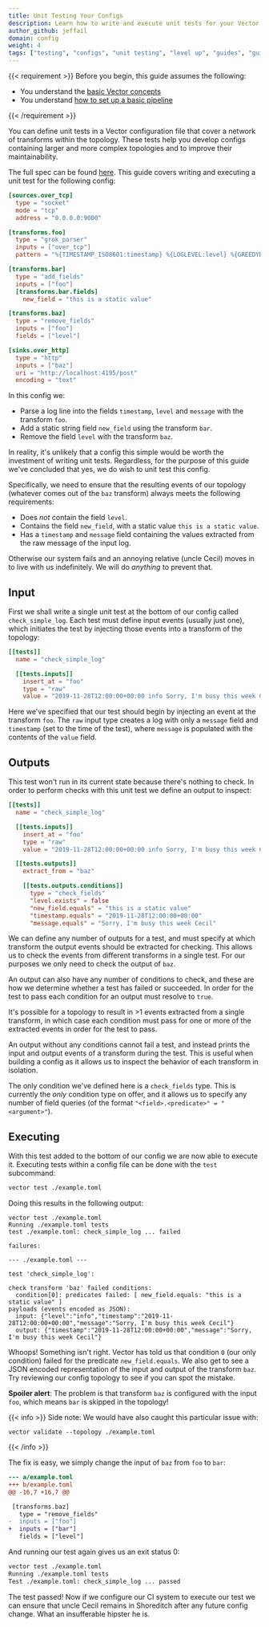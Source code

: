 ```yaml
---
title: Unit Testing Your Configs
description: Learn how to write and execute unit tests for your Vector configs
author_github: jeffail
domain: config
weight: 4
tags: ["testing", "configs", "unit testing", "level up", "guides", "guide"]
---
```


{{< requirement >}}
Before you begin, this guide assumes the following:

* You understand the [basic Vector concepts][concepts]
* You understand [how to set up a basic pipeline][pipeline]

[concepts]: /docs/about/concepts
[pipeline]: /docs/setup/quickstart
{{< /requirement >}}

You can define unit tests in a Vector configuration file that cover a network of
transforms within the topology. These tests help you develop configs containing
larger and more complex topologies and to improve their maintainability.

The full spec can be found [here][docs.reference.configuration.tests]. This guide covers
writing and executing a unit test for the following config:

```toml title="vector.toml"
[sources.over_tcp]
  type = "socket"
  mode = "tcp"
  address = "0.0.0.0:9000"

[transforms.foo]
  type = "grok_parser"
  inputs = ["over_tcp"]
  pattern = "%{TIMESTAMP_ISO8601:timestamp} %{LOGLEVEL:level} %{GREEDYDATA:message}"

[transforms.bar]
  type = "add_fields"
  inputs = ["foo"]
  [transforms.bar.fields]
    new_field = "this is a static value"

[transforms.baz]
  type = "remove_fields"
  inputs = ["foo"]
  fields = ["level"]

[sinks.over_http]
  type = "http"
  inputs = ["baz"]
  uri = "http://localhost:4195/post"
  encoding = "text"
```

In this config we:

* Parse a log line into the fields `timestamp`, `level` and `message` with the
  transform `foo`.
* Add a static string field `new_field` using the transform `bar`.
* Remove the field `level` with the transform `baz`.

In reality, it's unlikely that a config this simple would be worth the investment
of writing unit tests. Regardless, for the purpose of this guide we've concluded
that yes, we do wish to unit test this config.

Specifically, we need to ensure that the resulting events of our topology
(whatever comes out of the `baz` transform) always meets the following
requirements:

* Does *not* contain the field `level`.
* Contains the field `new_field`, with a static value `this is a static value`.
* Has a `timestamp` and `message` field containing the values extracted from the
  raw message of the input log.

Otherwise our system fails and an annoying relative (uncle Cecil) moves in to
live with us indefinitely. We will do _anything_ to prevent that.

## Input

First we shall write a single unit test at the bottom of our config called
`check_simple_log`. Each test must define input events (usually just one), which
initiates the test by injecting those events into a transform of the topology:

```toml
[[tests]]
  name = "check_simple_log"

  [[tests.inputs]]
    insert_at = "foo"
    type = "raw"
    value = "2019-11-28T12:00:00+00:00 info Sorry, I'm busy this week Cecil"
```

Here we've specified that our test should begin by injecting an event at the
transform `foo`. The `raw` input type creates a log with only a `message` field
and `timestamp` (set to the time of the test), where `message` is populated with
the contents of the `value` field.

## Outputs

This test won't run in its current state because there's nothing to check. In
order to perform checks with this unit test we define an output to inspect:

```toml
[[tests]]
  name = "check_simple_log"

  [[tests.inputs]]
    insert_at = "foo"
    type = "raw"
    value = "2019-11-28T12:00:00+00:00 info Sorry, I'm busy this week Cecil"

  [[tests.outputs]]
    extract_from = "baz"

    [[tests.outputs.conditions]]
      type = "check_fields"
      "level.exists" = false
      "new_field.equals" = "this is a static value"
      "timestamp.equals" = "2019-11-28T12:00:00+00:00"
      "message.equals" = "Sorry, I'm busy this week Cecil"
```

We can define any number of outputs for a test, and must specify at which
transform the output events should be extracted for checking. This allows us to
check the events from different transforms in a single test. For our purposes we
only need to check the output of `baz`.

An output can also have any number of conditions to check, and these are how we
determine whether a test has failed or succeeded. In order for the test to pass
each condition for an output must resolve to `true`.

It's possible for a topology to result in >1 events extracted from a single
transform, in which case each condition must pass for one or more of the
extracted events in order for the test to pass.

An output without any conditions cannot fail a test, and instead prints the
input and output events of a transform during the test. This is useful when
building a config as it allows us to inspect the behavior of each transform in
isolation.

The only condition we've defined here is a `check_fields` type. This is
currently the _only_ condition type on offer, and it allows us to specify any
number of field queries (of the format `"<field>.<predicate>" = "<argument>"`).

## Executing

With this test added to the bottom of our config we are now able to execute it.
Executing tests within a config file can be done with the `test` subcommand:

```bash
vector test ./example.toml
```

Doing this results in the following output:

```shell
vector test ./example.toml
Running ./example.toml tests
test ./example.toml: check_simple_log ... failed

failures:

--- ./example.toml ---

test 'check_simple_log':

check transform 'baz' failed conditions:
  condition[0]: predicates failed: [ new_field.equals: "this is a static value" ]
payloads (events encoded as JSON):
  input: {"level":"info","timestamp":"2019-11-28T12:00:00+00:00","message":"Sorry, I'm busy this week Cecil"}
  output: {"timestamp":"2019-11-28T12:00:00+00:00","message":"Sorry, I'm busy this week Cecil"}
```

Whoops! Something isn't right. Vector has told us that condition `0` (our only
condition) failed for the predicate `new_field.equals`. We also get to see a
JSON encoded representation of the input and output of the transform `baz`.
Try reviewing our config topology to see if you can spot the mistake.

**Spoiler alert**: The problem is that transform `baz` is configured with the input
`foo`, which means `bar` is skipped in the topology!

{{< info >}}
Side note: We would have also caught this particular issue with:

```shell
vector validate --topology ./example.toml
```

{{< /info >}}

The fix is easy, we simply change the input of `baz` from `foo` to `bar`:

```diff
--- a/example.toml
+++ b/example.toml
@@ -16,7 +16,7 @@

 [transforms.baz]
   type = "remove_fields"
-  inputs = ["foo"]
+  inputs = ["bar"]
   fields = ["level"]
```

And running our test again gives us an exit status 0:

```sh
vector test ./example.toml
Running ./example.toml tests
Test ./example.toml: check_simple_log ... passed
```

The test passed! Now if we configure our CI system to execute our test we can
ensure that uncle Cecil remains in Shoreditch after any future config change.
What an insufferable hipster he is.

[docs.about.concepts]: /docs/about/concepts
[docs.reference.configuration.tests]: /docs/reference/configuration/tests
[docs.setup.quickstart]: /docs/setup/quickstart

